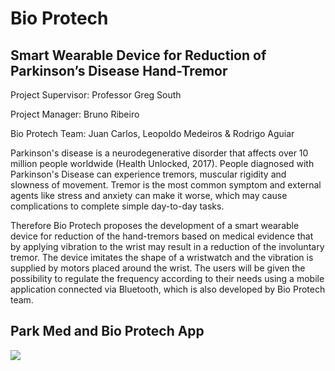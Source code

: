 # Bio Protech 
## Smart Wearable Device for Reduction of Parkinson’s Disease Hand-Tremor

Project Supervisor: Professor Greg South

Project Manager: Bruno Ribeiro

Bio Protech Team:  Juan Carlos, Leopoldo Medeiros & Rodrigo Aguiar


Parkinson's disease is a neurodegenerative disorder that affects over 10 million people worldwide (Health Unlocked, 2017). People diagnosed with Parkinson's Disease can experience tremors, muscular rigidity and slowness of movement. Tremor is the most common symptom and external agents like stress and anxiety can make it worse, which may cause complications to complete simple day-to-day tasks.

Therefore Bio Protech proposes the development of a smart wearable device for reduction of the hand-tremors based on medical evidence that by applying vibration to the wrist may result in a reduction of the involuntary tremor. The device imitates the shape of a wristwatch and the vibration is supplied by motors placed around the wrist. The users will be given the possibility to regulate the frequency according to their needs using a mobile application connected via Bluetooth, which is also developed by Bio Protech team.

## Park Med and Bio Protech App

![](https://scontent-dub4-1.xx.fbcdn.net/v/t1.15752-9/p1080x2048/98204060_273210540534560_9105340717743472640_n.jpg?_nc_cat=107&_nc_sid=b96e70&_nc_ohc=AbLTxaEoBYQAX-lryzk&_nc_ht=scontent-dub4-1.xx&tp=6&oh=47b1cf679c80be0f3aa16c70a1138cbd&oe=5F8DDCB6)

